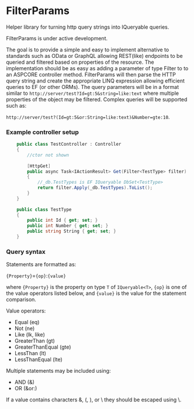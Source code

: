 # FilterParams
Helper library for turning http query strings into IQueryable queries.

FilterParams is under active development.

The goal is to provide a simple and easy to implement alternative to standards such as OData or GraphQL allowing REST(like) endpoints to be queried and filtered based on properties of the resource.  The implementation should be as easy as adding a parameter of type Filter<T> to to an ASPCORE controller method. FilterParams will then parse the HTTP query string and create the appropriate LINQ expression allowing efficient queries to EF (or other ORMs). The query parameters will be in a format similar to `http://server/test?Id=gt:5&string=like:text` where multiple properties of the object may be filtered. Complex queries will be supported such as:
    
`http://server/test?(Id=gt:5&or:String=like:text)&Number=gte:10`.


### Example controller setup
```csharp
    public class TestController : Controller
    {
        //ctor not shown
        
        [HttpGet]
        public async Task<IActionResult> Get(Filter<TestType> filter)
        {
            //_db.TestTypes is EF IQueryable DbSet<TestType>
            return filter.Apply(_db.TestTypes).ToList();
        }
    }
    
    public class TestType
    {
        public int Id { get; set; }
        public int Number { get; set; }
        public string String { get; set; }
    }
```

### Query syntax

Statements are formatted as:

`{Property}`=`{op}`:`{value}`

where `{Property}` is the property on type `T` of `IQueryable<T>`, `{op}` is one of the value operators listed below, and `{value}` is the value for the statement comparison.

Value operators:
* Equal (eq)
* Not (ne)
* Like (lk, like)
* GreaterThan (gt)
* GreaterThanEqual (gte)
* LessThan (lt)
* LessThanEqual (lte)

Multiple statements may be included using:
* AND (&)
* OR (&or:)

If a value contains characters &, (, ), or \\ they should be escaped using \\.
